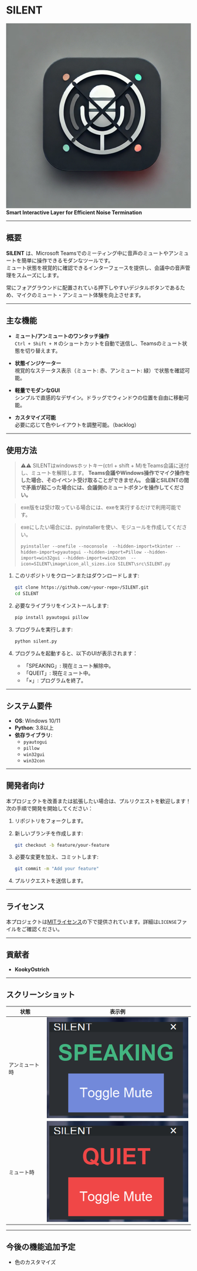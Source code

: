 # SILENT
![](./image/image.png)
**Smart Interactive Layer for Efficient Noise Termination**

---

## 概要

**SILENT** は、Microsoft Teamsでのミーティング中に音声のミュートやアンミュートを簡単に操作できるモダンなツールです。  
ミュート状態を視覚的に確認できるインターフェースを提供し、会議中の音声管理をスムーズにします。

常にフォアグラウンドに配置されている押下しやすいデジタルボタンであるため、マイクのミュート・アンミュート体験を向上させます。

---

## 主な機能

- **ミュート/アンミュートのワンタッチ操作**  
  `Ctrl + Shift + M` のショートカットを自動で送信し、Teamsのミュート状態を切り替えます。

- **状態インジケーター**  
  視覚的なステータス表示（ミュート: 赤、アンミュート: 緑）で状態を確認可能。

- **軽量でモダンなGUI**  
  シンプルで直感的なデザイン。ドラッグでウィンドウの位置を自由に移動可能。

- **カスタマイズ可能**  
  必要に応じて色やレイアウトを調整可能。（backlog）

---

## 使用方法

> ⚠️⚠️
> SILENTはwindowsホットキー(ctrl + shift + M)をTeams会議に送付し、ミュートを解除します。
> **Teams会議やWindows操作でマイク操作をした場合、そのイベント受け取ることができません。**
> **会議とSILENTの間で矛盾が起こった場合には、会議側のミュートボタンを操作してください。**

> exe版をは受け取っている場合には、exeを実行するだけで利用可能です。

> exeにしたい場合には、pyinstallerを使い、モジュールを作成してください。
> ~~~
> pyinstaller --onefile --noconsole  --hidden-import=tkinter --hidden-import=pyautogui --hidden-import=Pillow --hidden-import=win32gui --hidden-import=win32con  --icon=SILENT\image\icon_all_sizes.ico SILENT\src\SILENT.py
> ~~~




1. このリポジトリをクローンまたはダウンロードします:
   ```bash
   git clone https://github.com/<your-repo>/SILENT.git
   cd SILENT
   ```

2. 必要なライブラリをインストールします:
   ```bash
   pip install pyautogui pillow
   ```

3. プログラムを実行します:
   ```bash
   python silent.py
   ```

4. プログラムを起動すると、以下のUIが表示されます：
   - 「SPEAKING」: 現在ミュート解除中。
   - 「QUEIT」: 現在ミュート中。
   - 「×」: プログラムを終了。

---

## システム要件

- **OS**: Windows 10/11
- **Python**: 3.8以上
- **依存ライブラリ**:
  - `pyautogui`
  - `pillow`
  - `win32gui`
  - `win32con`

---

## 開発者向け

本プロジェクトを改善または拡張したい場合は、プルリクエストを歓迎します！次の手順で開発を開始してください：

1. リポジトリをフォークします。
2. 新しいブランチを作成します:
   ```bash
   git checkout -b feature/your-feature
   ```

3. 必要な変更を加え、コミットします:
   ```bash
   git commit -m "Add your feature"
   ```

4. プルリクエストを送信します。

---

## ライセンス

本プロジェクトは[MITライセンス](LICENSE)の下で提供されています。詳細は`LICENSE`ファイルをご確認ください。

---

## 貢献者

- **KookyOstrich**

---

## スクリーンショット

| 状態             | 表示例       |
|------------------|-------------|
| アンミュート時    | ![alt text](./screenshot/unmuted.png) |
| ミュート時        |![alt text](./screenshot/muted.png) |

---

## 今後の機能追加予定

- 色のカスタマイズ

